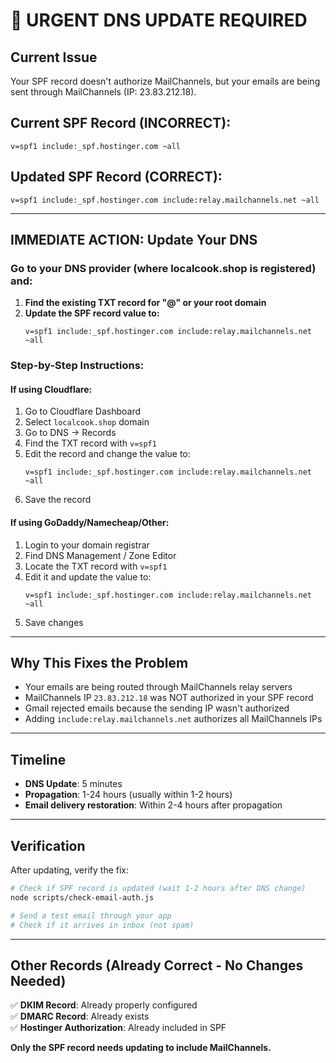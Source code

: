 # 🚨 URGENT DNS UPDATE REQUIRED

## **Current Issue**
Your SPF record doesn't authorize MailChannels, but your emails are being sent through MailChannels (IP: 23.83.212.18).

## **Current SPF Record (INCORRECT):**
```
v=spf1 include:_spf.hostinger.com ~all
```

## **Updated SPF Record (CORRECT):**
```
v=spf1 include:_spf.hostinger.com include:relay.mailchannels.net ~all
```

---

## **IMMEDIATE ACTION: Update Your DNS**

### Go to your DNS provider (where localcook.shop is registered) and:

1. **Find the existing TXT record for "@" or your root domain**
2. **Update the SPF record value to:**
   ```
   v=spf1 include:_spf.hostinger.com include:relay.mailchannels.net ~all
   ```

### Step-by-Step Instructions:

#### If using Cloudflare:
1. Go to Cloudflare Dashboard
2. Select `localcook.shop` domain
3. Go to DNS → Records
4. Find the TXT record with `v=spf1`
5. Edit the record and change the value to:
   ```
   v=spf1 include:_spf.hostinger.com include:relay.mailchannels.net ~all
   ```
6. Save the record

#### If using GoDaddy/Namecheap/Other:
1. Login to your domain registrar
2. Find DNS Management / Zone Editor
3. Locate the TXT record with `v=spf1`
4. Edit it and update the value to:
   ```
   v=spf1 include:_spf.hostinger.com include:relay.mailchannels.net ~all
   ```
5. Save changes

---

## **Why This Fixes the Problem**

- Your emails are being routed through MailChannels relay servers
- MailChannels IP `23.83.212.18` was NOT authorized in your SPF record
- Gmail rejected emails because the sending IP wasn't authorized
- Adding `include:relay.mailchannels.net` authorizes all MailChannels IPs

---

## **Timeline**

- **DNS Update**: 5 minutes
- **Propagation**: 1-24 hours (usually within 1-2 hours)
- **Email delivery restoration**: Within 2-4 hours after propagation

---

## **Verification**

After updating, verify the fix:

```bash
# Check if SPF record is updated (wait 1-2 hours after DNS change)
node scripts/check-email-auth.js

# Send a test email through your app
# Check if it arrives in inbox (not spam)
```

---

## **Other Records (Already Correct - No Changes Needed)**

✅ **DKIM Record**: Already properly configured  
✅ **DMARC Record**: Already exists  
✅ **Hostinger Authorization**: Already included in SPF  

**Only the SPF record needs updating to include MailChannels.** 